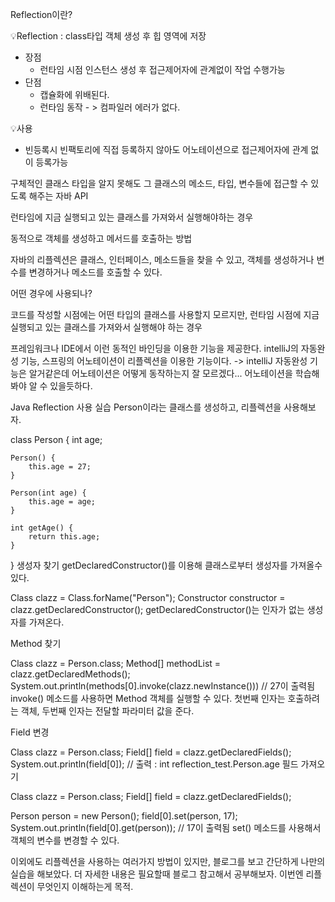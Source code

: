 Reflection이란?

💡Reflection : class타입 객체 생성 후 힙 영역에 저장

- 장점
   - 런타임 시점 인스턴스 생성 후 접근제어자에 관계없이 작업 수행가능
- 단점
   - 캡슐화에 위배된다.
   - 런타임 동작 - > 컴파일러 에러가 없다.
   
💡사용
 - 빈등록시 빈팩토리에 직접 등록하지 않아도 어노테이션으로 접근제어자에 관계 없이 등록가능

구체적인 클래스 타입을 알지 못해도 그 클래스의 메소드, 타입, 변수들에 접근할 수 있도록 해주는 자바 API

런타임에 지금 실행되고 있는 클래스를 가져와서 실행해야하는 경우

동적으로 객체를 생성하고 메서드를 호출하는 방법

자바의 리플렉션은 클래스, 인터페이스, 메소드들을 찾을 수 있고, 객체를 생성하거나 변수를 변경하거나 메소드를 호출할 수 있다.


어떤 경우에 사용되나?

코드를 작성할 시점에는 어떤 타입의 클래스를 사용할지 모르지만, 런타임 시점에 지금 실행되고 있는 클래스를 가져와서 실행해야 하는 경우

프레임워크나 IDE에서 이런 동적인 바인딩을 이용한 기능을 제공한다. intelliJ의 자동완성 기능, 스프링의 어노테이션이 리플렉션을 이용한 기능이다.
-> intelliJ 자동완성 기능은 알거같은데 어노테이션은 어떻게 동작하는지 잘 모르겠다... 어노테이션을 학습해봐야 알 수 있을듯하다.


Java Reflection 사용 실습
Person이라는 클래스를 생성하고, 리플렉션을 사용해보자.

class Person {
    int age;

    Person() {
        this.age = 27;
    }

    Person(int age) {
        this.age = age;
    }

    int getAge() {
        return this.age;
    }
}
생성자 찾기
getDeclaredConstructor()를 이용해 클래스로부터 생성자를 가져올수 있다.

Class clazz = Class.forName("Person");
Constructor constructor = clazz.getDeclaredConstructor();
getDeclaredConstructor()는 인자가 없는 생성자를 가져온다.


Method 찾기

Class clazz = Person.class;
Method[] methodList = clazz.getDeclaredMethods();    
System.out.println(methods[0].invoke(clazz.newInstance())) // 27이 출력됨
invoke() 메소드를 사용하면 Method 객체를 실행할 수 있다. 첫번째 인자는 호출하려는 객체, 두번째 인자는 전달할 파라미터 값을 준다.


Field 변경

Class clazz = Person.class;
Field[] field = clazz.getDeclaredFields();
System.out.println(field[0]);   // 출력 : int reflection_test.Person.age
필드 가져오기

Class clazz = Person.class;
Field[] field = clazz.getDeclaredFields();

Person person = new Person();
field[0].set(person, 17);
System.out.println(field[0].get(person));  // 17이 출력됨 
set() 메소드를 사용해서 객체의 변수를 변경할 수 있다.


이외에도 리플렉션을 사용하는 여러가지 방법이 있지만, 블로그를 보고 간단하게 나만의 실습을 해보았다. 더 자세한 내용은 필요할때 블로그 참고해서 공부해보자. 이번엔 리플렉션이 무엇인지 이해하는게 목적.